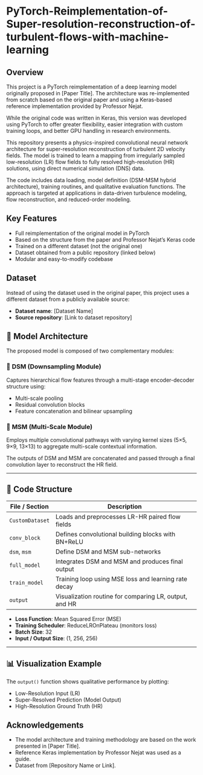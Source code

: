 # PyTorch-Reimplementation-of-Super-resolution-reconstruction-of-turbulent-flows-with-machine-learning

## Overview

This project is a PyTorch reimplementation of a deep learning model originally proposed in [Paper Title]. The architecture was re-implemented from scratch based on the original paper and using a Keras-based reference implementation provided by Professor Nejat. 

While the original code was written in Keras, this version was developed using PyTorch to offer greater flexibility, easier integration with custom training loops, and better GPU handling in research environments.

This repository presents a physics-inspired convolutional neural network architecture for super-resolution reconstruction of turbulent 2D velocity fields. The model is trained to learn a mapping from irregularly sampled low-resolution (LR) flow fields to fully resolved high-resolution (HR) solutions, using direct numerical simulation (DNS) data.

The code includes data loading, model definition (DSM-MSM hybrid architecture), training routines, and qualitative evaluation functions. The approach is targeted at applications in data-driven turbulence modeling, flow reconstruction, and reduced-order modeling.

## Key Features

- Full reimplementation of the original model in PyTorch
- Based on the structure from the paper and Professor Nejat’s Keras code
- Trained on a different dataset (not the original one)
- Dataset obtained from a public repository (linked below)
- Modular and easy-to-modify codebase

## Dataset

Instead of using the dataset used in the original paper, this project uses a different dataset from a publicly available source:

- **Dataset name**: [Dataset Name]
- **Source repository**: [Link to dataset repository]

## 🧠 Model Architecture

The proposed model is composed of two complementary modules:

### 🔹 **DSM (Downsampling Module)**  
Captures hierarchical flow features through a multi-stage encoder-decoder structure using:

- Multi-scale pooling
- Residual convolution blocks
- Feature concatenation and bilinear upsampling

### 🔹 **MSM (Multi-Scale Module)**  
Employs multiple convolutional pathways with varying kernel sizes (5×5, 9×9, 13×13) to aggregate multi-scale contextual information.

The outputs of DSM and MSM are concatenated and passed through a final convolution layer to reconstruct the HR field.

---

## 🔧 Code Structure

| File / Section      | Description                                           |
|---------------------|-------------------------------------------------------|
| `CustomDataset`     | Loads and preprocesses LR-HR paired flow fields       |
| `conv_block`        | Defines convolutional building blocks with BN+ReLU    |
| `dsm`, `msm`        | Define DSM and MSM sub-networks                       |
| `full_model`        | Integrates DSM and MSM and produces final output      |
| `train_model`       | Training loop using MSE loss and learning rate decay  |
| `output`            | Visualization routine for comparing LR, output, and HR|


- **Loss Function**: Mean Squared Error (MSE)
- **Training Scheduler**: ReduceLROnPlateau (monitors loss)
- **Batch Size**: 32
- **Input / Output Size**: (1, 256, 256)
---

## 📊 Visualization Example

The `output()` function shows qualitative performance by plotting:

- Low-Resolution Input (LR)
- Super-Resolved Prediction (Model Output)
- High-Resolution Ground Truth (HR)
  
## Acknowledgements

- The model architecture and training methodology are based on the work presented in [Paper Title].
- Reference Keras implementation by Professor Nejat was used as a guide.
- Dataset from [Repository Name or Link].


